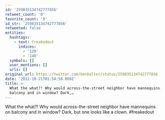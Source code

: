 ```yaml
---
id: '259835134742777856'
retweet_count: '0'
favorite_count: '0'
id_str: '259835134742777856'
retweeted: false
entities:
  hashtags:
    - text: freakedout
      indices:
        - '129'
        - '140'
  symbols: []
  user_mentions: []
  urls: []
original_url: https://twitter.com/benbalter/status/259835134742777856
date: '2012-10-21T01:54:58.000Z'
title: >-
  What the what?! Why would across-the-street neighbor have mannequins on
  balcony and in window? Dark,…
---
```


What the what?! Why would across-the-street neighbor have mannequins on balcony and in window? Dark, but one looks like a clown. #freakedout